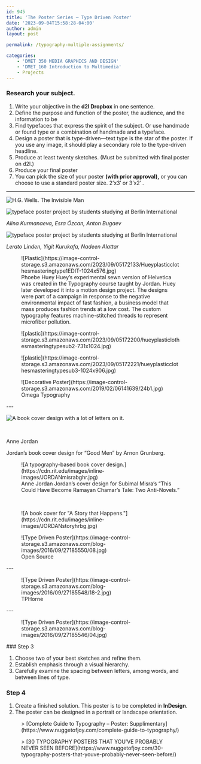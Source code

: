 ```yaml
---
id: 945
title: 'The Poster Series — Type Driven Poster'
date: '2023-09-04T15:58:28-04:00'
author: admin
layout: post

permalink: /typography-multiple-assignments/

categories:
    - 'DMET 350 MEDIA GRAPHICS AND DESIGN'
    - 'DMET_160 Introduction to Multimedia'
    - Projects
---
```


### Research your subject.

1. Write your objective in the **d2l Dropbox** in one sentence.
2. Define the purpose and function of the poster, the audience, and the information to be
3. Find typefaces that express the spirit of the subject. Or use handmade or found type or a combination of handmade and a typeface.
4. Design a poster that is type-driven—text type is the star of the poster. If you use any image, it should play a secondary role to the type-driven headline.
5. Produce at least twenty sketches. (Must be submitted with final poster on d2l.)
6. Produce your final poster
7. You can pick the size of your poster **(with prior approval),** or you can choose to use a standard poster size. 2’x3′ or 3’x2′ .

---

![H.G. Wells. The Invisible Man](https://image-control-storage.s3.amazonaws.com/blog-images/2016/09/27185555/2878b131862141.56645121eb225-683x1024.jpg)


![typeface poster project by students studying at Berlin International](https://image-control-storage.s3.amazonaws.com/2023/09/04155836/typography_layout_type_specimen_1-1-13.jpg)

*Alina Kurmanaeva, Esra Özcan, Anton Bugaev*

![typeface poster project by students studying at Berlin International](https://image-control-storage.s3.amazonaws.com/2023/09/04155841/typography_layout_type_specimen_2jpg-13.jpg)

*Lerato Linden, Yigit Kurukafa, Nadeen Alattar*

<div class="wp-block-image"><figure class="aligncenter size-large">![Plastic](https://image-control-storage.s3.amazonaws.com/2023/09/05172133/Hueyplasticclothesmasteringtype1EDIT-1024x576.jpg)<figcaption class="wp-element-caption">Phoebe Huey  
Huey’s experimental sewn version of Helvetica was created in the Typography course taught by Jordan. Huey later developed it into a motion design project. The designs were part of a campaign in response to the negative environmental impact of fast fashion, a business model that mass produces fashion trends at a low cost. The custom typography features machine-stitched threads to represent microfiber pollution.</figcaption></figure></div><div class="wp-block-image"><figure class="aligncenter size-large">![plastic](https://image-control-storage.s3.amazonaws.com/2023/09/05172200/hueyplasticlothesmasteringtypesub2-731x1024.jpg)</figure></div><div class="wp-block-image"><figure class="aligncenter size-large">![plastic](https://image-control-storage.s3.amazonaws.com/2023/09/05172221/hueyplasticclothesmasteringtypesub3-1024x906.jpg)</figure></div><div class="wp-block-image"><figure class="aligncenter">![Decorative Poster](https://image-control-storage.s3.amazonaws.com/2019/02/06141639/24b1.jpg)<figcaption class="wp-element-caption">Omega Typography</figcaption></figure></div>---

![A book cover design with a lot of letters on it.](https://cdn.rit.edu/images/inline-images/JORDANgoodmenhires.jpg)

‌

Anne Jordan

Jordan’s book cover design for “Good Men” by Arnon Grunberg.

<div class="wp-block-image"><figure class="aligncenter">![A typography-based book cover design.](https://cdn.rit.edu/images/inline-images/JORDANmisrabghr.jpg)<figcaption class="wp-element-caption">Anne Jordan  
Jordan’s cover design for Subimal Misra’s “This Could Have Become Ramayan Chamar’s Tale: Two Anti-Novels.”</figcaption></figure></div>‌

<div class="wp-block-image"><figure class="aligncenter">![A book cover for "A Story that Happens."](https://cdn.rit.edu/images/inline-images/JORDANstoryhrbg.jpg)</figure></div><div class="wp-block-image"><figure class="aligncenter">![Type Driven Poster](https://image-control-storage.s3.amazonaws.com/blog-images/2016/09/27185550/08.jpg)<figcaption class="wp-element-caption">Open Source</figcaption></figure></div>---

<div class="wp-block-image"><figure class="aligncenter">![Type Driven Poster](https://image-control-storage.s3.amazonaws.com/blog-images/2016/09/27185548/18-2.jpg)<figcaption class="wp-element-caption">TPHorne</figcaption></figure></div>---

<div class="wp-block-image"><figure class="aligncenter">![Type Driven Poster](https://image-control-storage.s3.amazonaws.com/blog-images/2016/09/27185546/04.jpg)<figcaption class="wp-element-caption"><http://designyoutrust.com/2012/10/25-creative-typography-poster-design/></figcaption></figure></div>### Step 3

1. Choose two of your best sketches and refine them.
2. Establish emphasis through a visual hierarchy.
3. Carefully examine the spacing between letters, among words, and between lines of type.

### Step 4

1. Create a finished solution. This poster is to be completed in **InDesign**.
2. The poster can be designed in a portrait or landscape orientation.

<figure class="wp-block-embed aligncenter is-type-wp-embed is-provider-communication-art-design-amp-instruction wp-block-embed-communication-art-design-amp-instruction"><div class="wp-block-embed__wrapper">> [Complete Guide to Typography – Poster: Supplimentary](https://www.nuggetofjoy.com/complete-guide-to-typography/)

<iframe class="wp-embedded-content" data-secret="Rdr521pIrO" frameborder="0" height="282" loading="lazy" marginheight="0" marginwidth="0" sandbox="allow-scripts" scrolling="no" security="restricted" src="https://www.nuggetofjoy.com/complete-guide-to-typography/embed/#?secret=GFvGf9SoO9#?secret=Rdr521pIrO" style="position: absolute; clip: rect(1px, 1px, 1px, 1px);" title="“Complete Guide to Typography – Poster: Supplimentary” — Communication, Art, Design & Instruction" width="500"></iframe></div></figure><figure class="wp-block-embed aligncenter is-type-wp-embed is-provider-communication-art-design-amp-instruction wp-block-embed-communication-art-design-amp-instruction"><div class="wp-block-embed__wrapper">> [30 TYPOGRAPHY POSTERS THAT YOU’VE PROBABLY NEVER SEEN BEFORE](https://www.nuggetofjoy.com/30-typography-posters-that-youve-probably-never-seen-before/)

<iframe class="wp-embedded-content" data-secret="QwhFC77Fzf" frameborder="0" height="282" loading="lazy" marginheight="0" marginwidth="0" sandbox="allow-scripts" scrolling="no" security="restricted" src="https://www.nuggetofjoy.com/30-typography-posters-that-youve-probably-never-seen-before/embed/#?secret=cwWpVkqyWW#?secret=QwhFC77Fzf" style="position: absolute; visibility: hidden;" title="“30 TYPOGRAPHY POSTERS THAT YOU’VE PROBABLY NEVER SEEN BEFORE” — Communication, Art, Design & Instruction" width="500"></iframe></div></figure>
